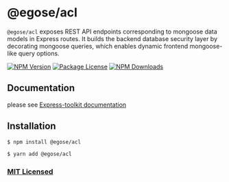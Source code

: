 # @egose/acl

`@egose/acl` exposes REST API endpoints corresponding to mongoose data models in Express routes. It builds the backend database security layer by decorating mongoose queries, which enables dynamic frontend mongoose-like query options.

<a href="https://www.npmjs.com/package/@egose/acl" target="_blank"><img src="https://img.shields.io/npm/v/@egose/acl.svg" alt="NPM Version" /></a>
<a href="https://www.npmjs.com/package/@egose/acl" target="_blank"><img src="https://img.shields.io/npm/l/@egose/acl.svg" alt="Package License" /></a>
<a href="https://www.npmjs.com/package/@egose/acl" target="_blank"><img src="https://img.shields.io/npm/dm/@egose/acl.svg" alt="NPM Downloads" /></a>

## Documentation

please see [Express-toolkit documentation](https://express-toolkit.github.io/mongoose-acl/1.philosophy/)

## Installation

```sh
$ npm install @egose/acl
```

```sh
$ yarn add @egose/acl
```

### [MIT Licensed](LICENSE)
